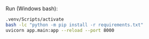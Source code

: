 Run (Windows bash):

```bash
.venv/Scripts/activate
bash -lc "python -m pip install -r requirements.txt"
uvicorn app.main:app --reload --port 8000
```